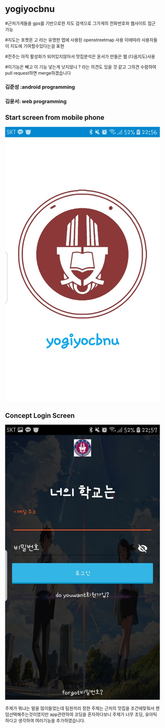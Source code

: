 # yogiyocbnu
#근처가게들을 gps를 기반으로한 지도 검색으로 그가게의 전화번호와 웹사이트 접근 가능    

#지도는 포켓몬 고 라는 유명한 앱에 사용된 openstreetmap 사용 이에따라 사용자들이 지도에 기여할수있다는걸 표현 

#전주는 아직 활성화가 되어있지않아서 맛집분석은 윤서가 만들은 웹 (다음지도)사용

#이기능은 빼고 이 기능 넣는게 낫지않나 ? 라는 의견도 있을 것 같고  그의견 수렴하여 pull request하면 merge하겠습니다 

 ### 김준성 :android programming             
 ### 김윤서: web programming  
 ## Start screen from mobile phone
 ![intro_animation](./image/intro_svg.JPG)

## Concept Login Screen
![login](./image/login_layout.JPG)
 
 
 주제가 뭐냐는 말을 많이들었는데 팀원끼리 정한 주제는 근처의 맛집을 조건에맞춰서 랜덤선택해주는것이였지만 
 app관련하여 코딩을 혼자하다보니 주제가 너무 초딩, 유아틱하다고 생각하여 여러기능을 추가하였습니다.
